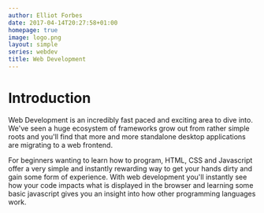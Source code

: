 ```yaml
---
author: Elliot Forbes
date: 2017-04-14T20:27:58+01:00
homepage: true
image: logo.png
layout: simple
series: webdev
title: Web Development
---
```


# Introduction

Web Development is an incredibly fast paced and exciting area to dive into. We've seen a huge ecosystem of frameworks grow out from rather simple roots and you'll find that more and more standalone desktop applications are migrating to a web frontend.

For beginners wanting to learn how to program, HTML, CSS and Javascript offer a very simple and instantly rewarding way to get your hands dirty and gain some form of experience. With web development you'll instantly see how your code impacts what is displayed in the browser and learning some basic javascript gives you an insight into how other programming languages work.
